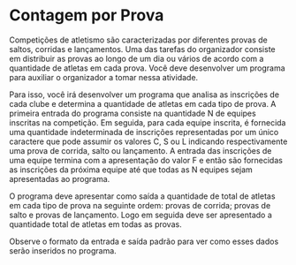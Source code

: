 # Contagem por Prova

Competições de atletismo são caracterizadas por diferentes provas de saltos, corridas e lançamentos. Uma das tarefas do organizador consiste em distribuir as provas ao longo de um dia ou vários de acordo com a quantidade de atletas em cada prova. Você deve desenvolver um programa para auxiliar o organizador a tomar nessa atividade.

Para isso, você irá desenvolver um programa que analisa as inscrições de cada clube e determina a quantidade de atletas em cada tipo de prova. A primeira entrada do programa consiste na quantidade N de equipes inscritas na competição. Em seguida, para cada equipe inscrita, é fornecida uma quantidade indeterminada de inscrições representadas por um único caractere que pode assumir os valores C, S ou L indicando respectivamente uma prova de corrida, salto ou lançamento. A entrada das inscrições de uma equipe termina com a apresentação do valor F e então são fornecidas as inscrições da próxima equipe até que todas as N equipes sejam apresentadas ao programa.

O programa deve apresentar como saída a quantidade de total de atletas em cada tipo de prova na seguinte ordem: provas de corrida; provas de salto e provas de lançamento. Logo em seguida deve ser apresentado a quantidade total de atletas em todas as provas.

Observe o formato da entrada e saída padrão para ver como esses dados serão inseridos no programa.